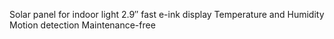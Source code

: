 Solar panel for indoor light
2.9″ fast e-ink display
Temperature and Humidity
Motion detection
Maintenance-free
